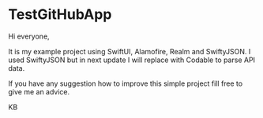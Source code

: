 # TestGitHubApp

Hi everyone,

It is my example project using SwiftUI, Alamofire, Realm and SwiftyJSON.
I used SwiftyJSON but in next update I will replace with Codable to parse API data.

If you have any suggestion how to improve this simple project fill free to give me an advice.

KB
